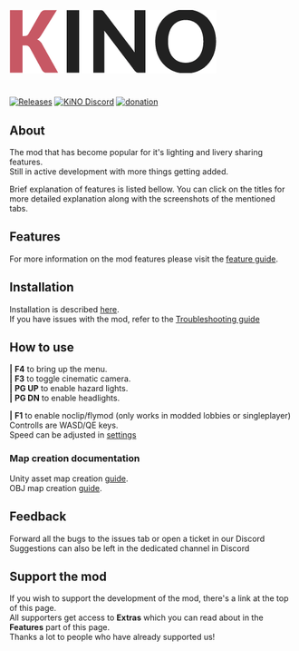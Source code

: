 ![LOGO](Images/logo.png)
#
[![Releases](https://img.shields.io/github/v/release/trbflxr/kino?include_prereleases&label=DOWNLOAD&style=for-the-badge)](https://github.com/trbflxr/kino/releases) 
[![KiNO Discord](https://img.shields.io/discord/716264804498538516?label=DISCORD&style=for-the-badge)](https://discord.gg/xvGMEEcEEp)
[![donation](https://img.shields.io/badge/patreon-support-ff424d?style=for-the-badge)](https://www.patreon.com/kinomod)

## About
 The mod that has become popular for it's lighting and livery sharing features.  
 Still in active development with more things getting added.
 
 Brief explanation of features is listed bellow. You can click on the titles for more detailed explanation along with the screenshots of the mentioned tabs. 

## Features

For more information on the mod features please visit the [feature guide](Help/Support/Guide.md).

## Installation
Installation is described [here](INSTALL.md).  
If you have issues with the mod, refer to the [Troubleshooting guide](Help/Support/Troubleshooting.md)

## How to use
**|** **F4** to bring up the menu.  
**|** **F3** to toggle cinematic camera.  
**|** **PG UP** to enable hazard lights.  
**|** **PG DN** to enable headlights.

**|** **F1** to enable noclip/flymod (only works in modded lobbies or singleplayer)
Controlls are WASD/QE keys.   
Speed can be adjusted in [settings](Help/Support/Guide.md#keybinds)

### Map creation documentation

Unity asset map creation [guide](MapDocumentation/KinoMapDoc.md).  
OBJ map creation [guide](MapDocumentation/ObjMapDoc.md).  


## Feedback
Forward all the bugs to the issues tab or open a ticket in our Discord  
Suggestions can also be left in the dedicated channel in Discord

## Support the mod
If you wish to support the development of the mod, there's a link at the top of this page.  
All supporters get access to **Extras** which you can read about in the **Features** part of this page.  
Thanks a lot to people who have already supported us!
